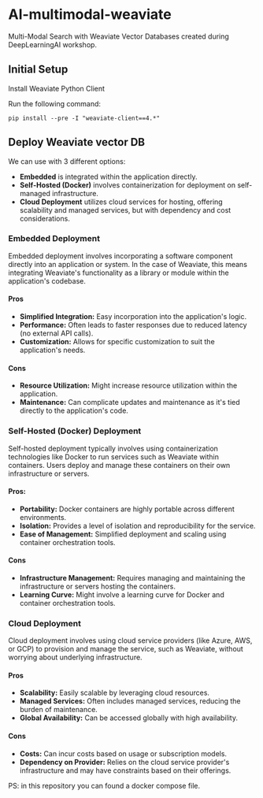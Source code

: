 # AI-multimodal-weaviate
Multi-Modal Search with Weaviate Vector Databases created during DeepLearningAI workshop.


## Initial Setup

Install Weaviate Python Client

Run the following command:
```
pip install --pre -I "weaviate-client==4.*"
```

## Deploy Weaviate vector DB

We can use with 3 different options:

- **Embedded** is integrated within the application directly.
- **Self-Hosted (Docker)** involves containerization for deployment on self-managed infrastructure.
- **Cloud Deployment** utilizes cloud services for hosting, offering scalability and managed services, but with dependency and cost considerations.

### Embedded Deployment

Embedded deployment involves incorporating a software component directly into an application or system. In the case of Weaviate, this means integrating Weaviate's functionality as a library or module within the application's codebase.

#### Pros

- **Simplified Integration:** Easy incorporation into the application's logic.
- **Performance:** Often leads to faster responses due to reduced latency (no external API calls).
- **Customization:** Allows for specific customization to suit the application's needs.

#### Cons

- **Resource Utilization:** Might increase resource utilization within the application.
- **Maintenance:** Can complicate updates and maintenance as it's tied directly to the application's code.

### Self-Hosted (Docker) Deployment

Self-hosted deployment typically involves using containerization technologies like Docker to run services such as Weaviate within containers. Users deploy and manage these containers on their own infrastructure or servers.

#### Pros:

- **Portability:** Docker containers are highly portable across different environments.
- **Isolation:** Provides a level of isolation and reproducibility for the service.
- **Ease of Management:** Simplified deployment and scaling using container orchestration tools.

#### Cons

- **Infrastructure Management:** Requires managing and maintaining the infrastructure or servers hosting the containers.
- **Learning Curve:** Might involve a learning curve for Docker and container orchestration tools.

### Cloud Deployment

Cloud deployment involves using cloud service providers (like Azure, AWS, or GCP) to provision and manage the service, such as Weaviate, without worrying about underlying infrastructure.

#### Pros

- **Scalability:** Easily scalable by leveraging cloud resources.
- **Managed Services:** Often includes managed services, reducing the burden of maintenance.
- **Global Availability:** Can be accessed globally with high availability.

#### Cons

- **Costs:** Can incur costs based on usage or subscription models.
- **Dependency on Provider:** Relies on the cloud service provider's infrastructure and may have constraints based on their offerings.

PS: in this repository you can found a docker compose file.

